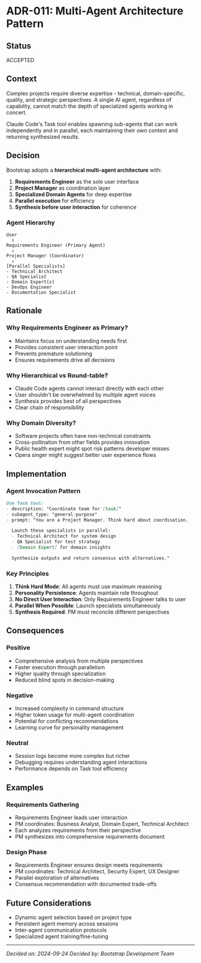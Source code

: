 # ADR-011: Multi-Agent Architecture Pattern

## Status
ACCEPTED

## Context
Complex projects require diverse expertise - technical, domain-specific, quality, and strategic perspectives. A single AI agent, regardless of capability, cannot match the depth of specialized agents working in concert.

Claude Code's Task tool enables spawning sub-agents that can work independently and in parallel, each maintaining their own context and returning synthesized results.

## Decision
Bootstrap adopts a **hierarchical multi-agent architecture** with:

1. **Requirements Engineer** as the sole user interface
2. **Project Manager** as coordination layer
3. **Specialized Domain Agents** for deep expertise
4. **Parallel execution** for efficiency
5. **Synthesis before user interaction** for coherence

### Agent Hierarchy
```
User
  ↕
Requirements Engineer (Primary Agent)
  ↓
Project Manager (Coordinator)
  ↓
[Parallel Specialists]
- Technical Architect
- QA Specialist
- Domain Expert(s)
- DevOps Engineer
- Documentation Specialist
```

## Rationale

### Why Requirements Engineer as Primary?
- Maintains focus on understanding needs first
- Provides consistent user interaction point
- Prevents premature solutioning
- Ensures requirements drive all decisions

### Why Hierarchical vs Round-table?
- Claude Code agents cannot interact directly with each other
- User shouldn't be overwhelmed by multiple agent voices
- Synthesis provides best of all perspectives
- Clear chain of responsibility

### Why Domain Diversity?
- Software projects often have non-technical constraints
- Cross-pollination from other fields provides innovation
- Public health expert might spot risk patterns developer misses
- Opera singer might suggest better user experience flows

## Implementation

### Agent Invocation Pattern
```markdown
Use Task tool:
- description: "Coordinate team for [task]"
- subagent_type: "general-purpose"
- prompt: "You are a Project Manager. Think hard about coordination.

  Launch these specialists in parallel:
  - Technical Architect for system design
  - QA Specialist for test strategy
  - [Domain Expert] for domain insights

  Synthesize outputs and return consensus with alternatives."
```

### Key Principles
1. **Think Hard Mode**: All agents must use maximum reasoning
2. **Personality Persistence**: Agents maintain role throughout
3. **No Direct User Interaction**: Only Requirements Engineer talks to user
4. **Parallel When Possible**: Launch specialists simultaneously
5. **Synthesis Required**: PM must reconcile different perspectives

## Consequences

### Positive
- Comprehensive analysis from multiple perspectives
- Faster execution through parallelism
- Higher quality through specialization
- Reduced blind spots in decision-making

### Negative
- Increased complexity in command structure
- Higher token usage for multi-agent coordination
- Potential for conflicting recommendations
- Learning curve for personality management

### Neutral
- Session logs become more complex but richer
- Debugging requires understanding agent interactions
- Performance depends on Task tool efficiency

## Examples

### Requirements Gathering
- Requirements Engineer leads user interaction
- PM coordinates: Business Analyst, Domain Expert, Technical Architect
- Each analyzes requirements from their perspective
- PM synthesizes into comprehensive requirements document

### Design Phase
- Requirements Engineer ensures design meets requirements
- PM coordinates: Technical Architect, Security Expert, UX Designer
- Parallel exploration of alternatives
- Consensus recommendation with documented trade-offs

## Future Considerations
- Dynamic agent selection based on project type
- Persistent agent memory across sessions
- Inter-agent communication protocols
- Specialized agent training/fine-tuning

---
*Decided on: 2024-09-24*
*Decided by: Bootstrap Development Team*